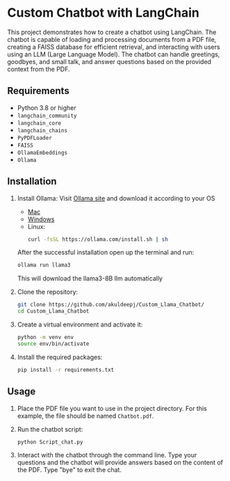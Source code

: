 
# Custom Chatbot with LangChain

This project demonstrates how to create a chatbot using LangChain. The chatbot is capable of loading and processing documents from a PDF file, creating a FAISS database for efficient retrieval, and interacting with users using an LLM (Large Language Model). The chatbot can handle greetings, goodbyes, and small talk, and answer questions based on the provided context from the PDF.

## Requirements

- Python 3.8 or higher
- `langchain_community`
- `langchain_core`
- `langchain_chains`
- `PyPDFLoader`
- `FAISS`
- `OllamaEmbeddings`
- `Ollama`

## Installation

1. Install Ollama:
   Visit [Ollama site](https://ollama.com/download) and download it according to your OS
   - [Mac](https://ollama.com/download/Ollama-darwin.zip)
   - [Windows](https://ollama.com/download/OllamaSetup.exe)
   - Linux:
      ```sh
      curl -fsSL https://ollama.com/install.sh | sh
      ```
   After the successful installation open up the terminal and run:
   ```sh
   ollama run llama3
   ```
   This will download the llama3-8B llm automatically

3. Clone the repository:

   ```sh
   git clone https://github.com/akuldeepj/Custom_Llama_Chatbot/
   cd Custom_Llama_Chatbot
   ```

4. Create a virtual environment and activate it:

   ```sh
   python -m venv env
   source env/bin/activate
   ```

5. Install the required packages:

   ```sh
   pip install -r requirements.txt
   ```

## Usage

1. Place the PDF file you want to use in the project directory. For this example, the file should be named `Chatbot.pdf`.

2. Run the chatbot script:

   ```sh
   python Script_chat.py
   ```

3. Interact with the chatbot through the command line. Type your questions and the chatbot will provide answers based on the content of the PDF. Type "bye" to exit the chat.

